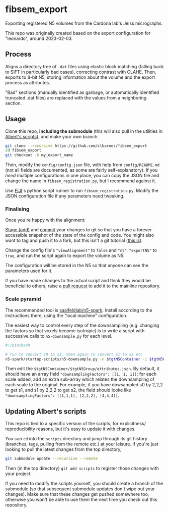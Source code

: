 # fibsem_export

Exporting registered N5 volumes from the Cardona lab's Jeiss micrographs.

This repo was originally created based on the export configuration for "leonardo", around 2023-02-03.

## Process

Aligns a directory tree of `.dat` files using elastic block matching (falling back to SIFT in particularly bad cases), correcting contrast with CLAHE.
Then, exports to 8-bit N5, storing information about the volume and the export process as attributes.

"Bad" sections (manually identified as garbage, or automatically identified truncated .dat files) are replaced with the values from a neighboring section.

## Usage

Clone this repo, **including the submodule** (this will also pull in the utilities in [Albert's scripts](https://github.com/acardona/scripts)), and make your own branch.

```sh
git clone --recursive https://github.com/clbarnes/fibsem_export
cd fibsem_export
git checkout -b my_export_name
```

Then, modify the `config/config.json` file, with help from `config/README.md` (not all fields are documented, as some are fairly self-explanatory).
If you *need* multiple configurations in one place, you can copy the JSON file and change the name in `fibsem_registration.py`, but I recommend against it.

Use [FIJI](https://imagej.net/software/fiji/)'s python script runner to run `fibsem_registration.py`.
Modify the JSON configuration file if any parameters need tweaking.

### Finalising

Once you're happy with the alignment:

[Stage (add)](https://www.w3schools.com/git/git_staging_environment.asp?remote=github) and [commit](https://www.w3schools.com/git/git_commit.asp?remote=github) your changes to git so that you have a forever-accessible snapshot of the state of the config and code.
You might also want to tag and push it to a fork, but this isn't a git tutorial ([this is](https://missing.csail.mit.edu/2020/version-control/)).

Change the config file's `"viewAlignment"` to `false` and `"n5"."exportN5"` to `true`, and run the script again to export the volume as N5.

The configuration will be stored in the N5 so that anyone can see the parameters used for it.

If you have made changes to the actual script and think they would be beneficial to others, raise a [pull request](https://docs.github.com/en/pull-requests/collaborating-with-pull-requests/proposing-changes-to-your-work-with-pull-requests/about-pull-requests) to add it to the mainline repository.

### Scale pyramid

The recommended tool is [saalfeldlab/n5-spark](https://github.com/saalfeldlab/n5-spark).
Install according to the instructions there, using the "local machine" configuration.

The easiest way to control every step of the downsampling (e.g. changing the factors so that voxels become isotropic) is to write a script with successive calls to `n5-downsample.py` for each level.

```sh
#!/bin/bash

# run to convert s0 to s1, then again to convert s1 to s2 etc
n5-spark/startup-scripts/n5-downsample.py -n $tgtN5Container -i $tgtN5Group/s$CURRENTSCALE -o $tgtN5Group/s$NEXTSCALE -f $DOWNSAMPLING
```

Then edit the `$tgtN5Container/$tgtN5Group/attributes.json`.
By default, it should have an array field `"downsamplingFactors": [[1, 1, 1]]`;
for each scale added, add an extra sub-array which relates the downsampling of each scale to the original.
For example, if you have dowsampled s0 by 2,2,2 to get s1, and s1 by 2,2,2 to get s2, the field should looke like `"downsamplingFactors": [[1,1,1], [2,2,2], [4,4,4]]`.

## Updating Albert's scripts

This repo is tied to a specific version of the scripts, for explicitness/ reproducibility reasons, but it's easy to update it with changes.

You can `cd` into the `scripts` directory and jump through its git history (branches, tags, pulling from the remote etc.) at your leisure.
If you're just looking to pull the latest changes from the top directory,

```sh
git submodule update --recursive --remote
```

Then (in the top directory) `git add scripts` to register those changes with your project.

If you need to modify the scripts yourself, you should create a branch of the submodule (so that subsequent submodule updates don't wipe out your changes).
Make sure that these changes get pushed somewhere too, otherwise you won't be able to use them the next time you check out this repository.
